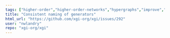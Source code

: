 ```yaml
---
tags: ["higher-order","higher-order-networks","hypergraphs","improve","network-science"]
title: "Consistent naming of generators"
html_url: "https://github.com/xgi-org/xgi/issues/292"
user: "nwlandry"
repo: "xgi-org/xgi"
---
```


